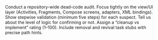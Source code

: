 Conduct a repository-wide dead-code audit.
Focus tightly on the view/UI layer (Activities, Fragments, Compose screens, adapters, XML bindings).
Show stepwise validation (minimum five steps) for each suspect.
Tell us about the level of logic for confirming or not.
Assign a “cleanup vs implement” rating (1–100).
Include removal and revival task stubs with precise path hints.
